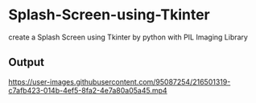 # Splash-Screen-using-Tkinter
 create a Splash Screen using Tkinter by python 
 with PIL Imaging Library
 
## Output

https://user-images.githubusercontent.com/95087254/216501319-c7afb423-014b-4ef5-8fa2-4e7a80a05a45.mp4

